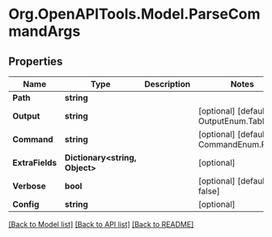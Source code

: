 # Org.OpenAPITools.Model.ParseCommandArgs

## Properties

Name | Type | Description | Notes
------------ | ------------- | ------------- | -------------
**Path** | **string** |  | 
**Output** | **string** |  | [optional] [default to OutputEnum.Table]
**Command** | **string** |  | [optional] [default to CommandEnum.Parse]
**ExtraFields** | **Dictionary&lt;string, Object&gt;** |  | [optional] 
**Verbose** | **bool** |  | [optional] [default to false]
**Config** | **string** |  | [optional] 

[[Back to Model list]](../../README.md#documentation-for-models) [[Back to API list]](../../README.md#documentation-for-api-endpoints) [[Back to README]](../../README.md)

